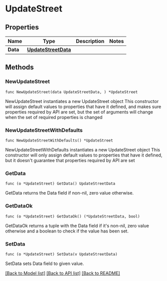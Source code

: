 # UpdateStreet

## Properties

Name | Type | Description | Notes
------------ | ------------- | ------------- | -------------
**Data** | [**UpdateStreetData**](UpdateStreetData.md) |  | 

## Methods

### NewUpdateStreet

`func NewUpdateStreet(data UpdateStreetData, ) *UpdateStreet`

NewUpdateStreet instantiates a new UpdateStreet object
This constructor will assign default values to properties that have it defined,
and makes sure properties required by API are set, but the set of arguments
will change when the set of required properties is changed

### NewUpdateStreetWithDefaults

`func NewUpdateStreetWithDefaults() *UpdateStreet`

NewUpdateStreetWithDefaults instantiates a new UpdateStreet object
This constructor will only assign default values to properties that have it defined,
but it doesn't guarantee that properties required by API are set

### GetData

`func (o *UpdateStreet) GetData() UpdateStreetData`

GetData returns the Data field if non-nil, zero value otherwise.

### GetDataOk

`func (o *UpdateStreet) GetDataOk() (*UpdateStreetData, bool)`

GetDataOk returns a tuple with the Data field if it's non-nil, zero value otherwise
and a boolean to check if the value has been set.

### SetData

`func (o *UpdateStreet) SetData(v UpdateStreetData)`

SetData sets Data field to given value.



[[Back to Model list]](../README.md#documentation-for-models) [[Back to API list]](../README.md#documentation-for-api-endpoints) [[Back to README]](../README.md)


